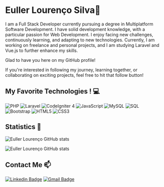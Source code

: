 # Euller Lourenço Silva🚀

I am a Full Stack Developer currently pursuing a degree in Multiplatform Software Development. I have solid development knowledge, with a particular passion for Web Development. I enjoy facing new challenges, continuously learning, and adapting to new technologies. Currently, I am working on freelance and personal projects, and I am studying Laravel and Vue.js to further enhance my skills.

Glad to have you here on my GitHub profile! 

If you're interested in following my journey, learning together, or collaborating on exciting projects, feel free to hit that follow button!

## My Favorite Technologies ! 💻

![PHP](https://img.shields.io/badge/-PHP-777BB4?logo=php&logoColor=white&style=flat-square) ![Laravel](https://img.shields.io/badge/-Laravel-FF2D20?logo=laravel&logoColor=white&style=flat-square) ![CodeIgniter 4](https://img.shields.io/badge/-CodeIgniter%204-EF4223?logo=codeigniter&logoColor=white&style=flat-square) ![JavaScript](https://img.shields.io/badge/-JavaScript-F7DF1E?logo=javascript&logoColor=black&style=flat-square) ![MySQL](https://img.shields.io/badge/-MySQL-4479A1?logo=mysql&logoColor=white&style=flat-square) ![SQL](https://img.shields.io/badge/-SQL-4479A1?logo=database&logoColor=white&style=flat-square)
![Bootstrap](https://img.shields.io/badge/-Bootstrap5-7952B3?logo=bootstrap&logoColor=white&style=flat-square) ![HTML5](https://img.shields.io/badge/-HTML5-E34F26?logo=html5&logoColor=white&style=flat-square) ![CSS3](https://img.shields.io/badge/-CSS3-1572B6?logo=css3&logoColor=white&style=flat-square)

## Statistics 🚀

![Euller Lourenço GitHub stats](https://github-readme-stats.vercel.app/api/top-langs/?username=eullerlourenco&layout=compact&theme=highcontrast)

![Euller Lourenço GitHub stats](https://github-readme-stats.vercel.app/api?username=eullerlourenco&show_icons=true&theme=highcontrast)

## Contact Me 📫

[![Linkedin Badge](https://img.shields.io/badge/-LinkedIn-blue?style=flat-square&logo=Linkedin&logoColor=white&link=https://www.linkedin.com/in/euller-louren%C3%A7o/)](https://www.linkedin.com/in/eullerlourenco/)
[![Gmail Badge](https://img.shields.io/badge/-Gmail-c14438?style=flat-square&logo=Gmail&logoColor=white&link=mailto:euller.lourenco@gmail.com)](mailto:euller.lourenco.silva@gmail.com)

